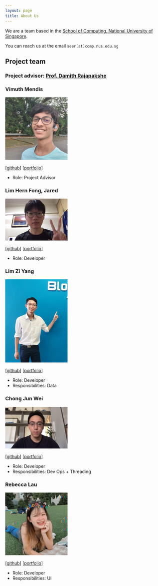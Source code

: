 ```yaml
---
layout: page
title: About Us
---
```


We are a team based in the [School of Computing, National University of Singapore](http://www.comp.nus.edu.sg).

You can reach us at the email `seer[at]comp.nus.edu.sg`

## Project team

### Project advisor: [Prof. Damith Rajapakshe](http://www.comp.nus.edu.sg/~damithch)

### Vimuth Mendis

<img src="images/vimuthm.png" width="200px">

[[github](https://github.com/VimuthM)]
[[portfolio](team/vimuthm.md)]

* Role: Project Advisor

### Lim Hern Fong, Jared

<img src="images/jaredlhf.png" width="200px">

[[github](http://github.com/jaredlhf)]
[[portfolio](team/jaredlhf.md)]

* Role: Developer

### Lim Zi Yang

<img src="images/gordonlzy.png" width="200px">

[[github](https://github.com/gordonlzy)] [[portfolio](team/gordonlzy.md)]

* Role: Developer
* Responsibilities: Data

### Chong Jun Wei

<img src="images/chongjunwei.png" width="200px">

[[github](http://github.com/chongjunwei)]
[[portfolio](team/chongjunwei.md)]

* Role: Developer
* Responsibilities: Dev Ops + Threading

### Rebecca Lau 

<img src="images/rebeccalaujx.jpg" width="200px">

[[github](http://github.com/rebeccalaujx)]
[[portfolio](team/rebeccalaujx.md)]

* Role: Developer
* Responsibilities: UI
